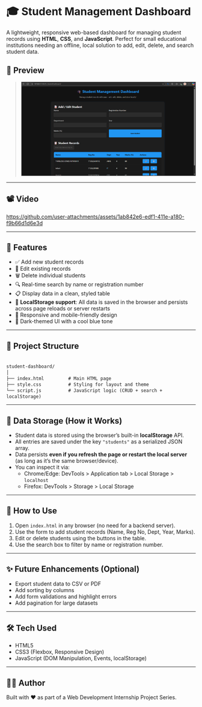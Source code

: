 # 🎓 Student Management Dashboard

A lightweight, responsive web-based dashboard for managing student records using **HTML**, **CSS**, and **JavaScript**. Perfect for small educational institutions needing an offline, local solution to add, edit, delete, and search student data.

## 📸 Preview

> ![Screenshot of dashboard](https://github.com/ThiriloseJonesNithish-R/WebDevelopmentInternship/blob/f3063e3dcd756a2f79e89a1c8d8cd7e85375aee5/05_StudentDashboard/screenshots/preview.png)  

---

## 📽️ Video

https://github.com/user-attachments/assets/1ab842e6-edf1-411e-a180-f9b66d1d6e3d

---

## 📌 Features

- ✅ Add new student records
- 📝 Edit existing records
- 🗑️ Delete individual students
- 🔍 Real-time search by name or registration number
- 📋 Display data in a clean, styled table
- 💾 **LocalStorage support**: All data is saved in the browser and persists across page reloads or server restarts
- 📱 Responsive and mobile-friendly design
- 🎨 Dark-themed UI with a cool blue tone

---

## 📂 Project Structure

```

student-dashboard/
│
├── index.html         # Main HTML page
├── style.css          # Styling for layout and theme
└── script.js          # JavaScript logic (CRUD + search + localStorage)

```

---

## 💾 Data Storage (How it Works)

- Student data is stored using the browser’s built-in **localStorage** API.
- All entries are saved under the key `"students"` as a serialized JSON array.
- Data persists **even if you refresh the page or restart the local server** (as long as it’s the same browser/device).
- You can inspect it via:
  - Chrome/Edge: DevTools > Application tab > Local Storage > `localhost`
  - Firefox: DevTools > Storage > Local Storage

---

## 🧪 How to Use

1. Open `index.html` in any browser (no need for a backend server).
2. Use the form to add student records (Name, Reg No, Dept, Year, Marks).
3. Edit or delete students using the buttons in the table.
4. Use the search box to filter by name or registration number.

---

## ✨ Future Enhancements (Optional)

- Export student data to CSV or PDF
- Add sorting by columns
- Add form validations and highlight errors
- Add pagination for large datasets

---

## 🛠️ Tech Used

- HTML5
- CSS3 (Flexbox, Responsive Design)
- JavaScript (DOM Manipulation, Events, localStorage)

---

## 🧑‍💻 Author

Built with ❤️ as part of a Web Development Internship Project Series.
